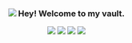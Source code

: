 <h3 align="center"><img src="https://img.icons8.com/fluency/48/null/bmo.png"> Hey! Welcome to my vault.
</h3>

<p align="center">
    <a href = "https://www.facebook.com/hifazmh/"><img src="https://img.icons8.com/fluency/48/null/facebook-circled.png"/></a>
<a href = "https://twitter.com/mhhifazofficial/"><img src="https://img.icons8.com/fluency/48/null/twitter-circled.png"/></a>
<a href = "https://www.instagram.com/mhhifaz/"><img src="https://img.icons8.com/fluency/48/null/instagram-new.png"/></a>
<a href = "https://www.youtube.com/channel/@mhhifaz"><img src="https://img.icons8.com/fluency/48/null/youtube-play.png"/></a>
</p>
